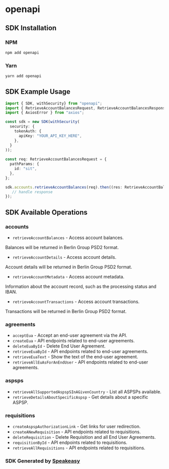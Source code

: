 # openapi

<!-- Start SDK Installation -->
## SDK Installation

### NPM

```bash
npm add openapi
```

### Yarn

```bash
yarn add openapi
```
<!-- End SDK Installation -->

## SDK Example Usage
<!-- Start SDK Example Usage -->
```typescript
import { SDK, withSecurity} from "openapi";
import { RetrieveAccountBalancesRequest, RetrieveAccountBalancesResponse } from "openapi/src/sdk/models/operations";
import { AxiosError } from "axios";

const sdk = new SDK(withSecurity(
  security: {
    tokenAuth: {
      apiKey: "YOUR_API_KEY_HERE",
    },
  }
));
    
const req: RetrieveAccountBalancesRequest = {
  pathParams: {
    id: "sit",
  },
};

sdk.accounts.retrieveAccountBalances(req).then((res: RetrieveAccountBalancesResponse | AxiosError) => {
   // handle response
});
```
<!-- End SDK Example Usage -->

<!-- Start SDK Available Operations -->
## SDK Available Operations

### accounts

* `retrieveAccountBalances` - Access account balances.

Balances will be returned in Berlin Group PSD2 format.
* `retrieveAccountDetails` - Access account details.

Account details will be returned in Berlin Group PSD2 format.
* `retrieveAccountMetadata` - Access account metadata.

Information about the account record, such as the processing status and IBAN.
* `retrieveAccountTransactions` - Access account transactions.

Transactions will be returned in Berlin Group PSD2 format.

### agreements

* `acceptEua` - Accept an end-user agreement via the API.
* `createEua` - API endpoints related to end-user agreements.
* `deleteEuaById` - Delete End User Agreement.
* `retrieveEuaById` - API endpoints related to end-user agreements.
* `retrieveEuaText` - Show the text of the end-user agreement.
* `retrieveAllEuAsForAnEndUser` - API endpoints related to end-user agreements.

### aspsps

* `retrieveAllSupportedAspspSInAGivenCountry` - List all ASPSPs available.
* `retrieveDetailsAboutSpecificAspsp` - Get details about a specific ASPSP.

### requisitions

* `createAspspAuthorizationLink` - Get links for user redirection.
* `createANewRequisition` - API endpoints related to requisitions.
* `deleteRequisition` - Delete Requisition and all End User Agreements.
* `requisitionById` - API endpoints related to requisitions.
* `retrieveAllRequisitions` - API endpoints related to requisitions.

<!-- End SDK Available Operations -->

### SDK Generated by [Speakeasy](https://docs.speakeasyapi.dev/docs/using-speakeasy/client-sdks)
